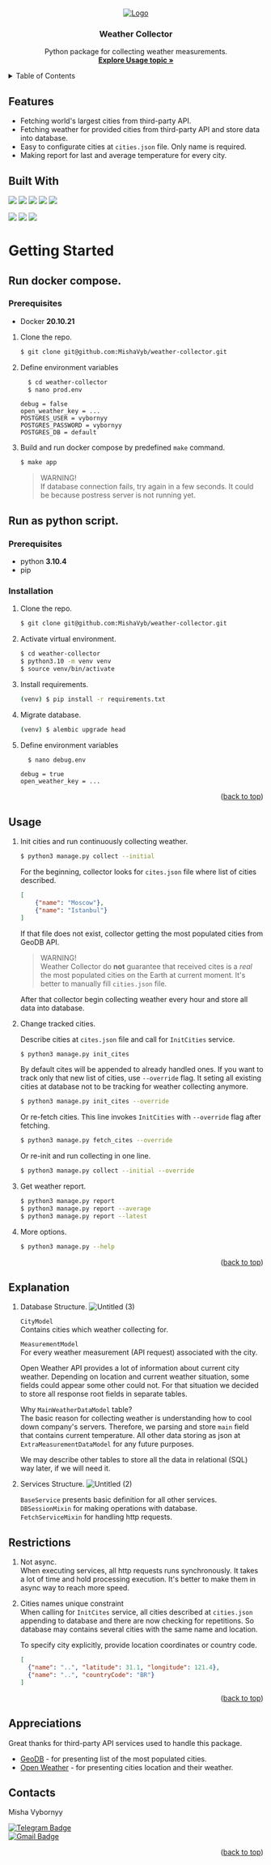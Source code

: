 <a name="readme-top"></a>
<!-- PROJECT LOGO -->
<br />
<div align="center">
  <a href="https://github.com/MishaVyb/weather-collector">
    <img src="https://user-images.githubusercontent.com/103563736/202907625-a4942bed-c096-40eb-9550-b6542878af74.png" alt="Logo">
  </a>

<h3 align="center">Weather Collector</h3>

  <p align="center">
    Python package for collecting weather measurements.
    <br />
    <a href="#usage"><strong>Explore Usage topic »</strong></a>
    <br />
  </p>
</div>


<!-- TABLE OF CONTENTS -->
<details>
  <summary>Table of Contents</summary>
  <ol>
    <li>
      <a href="#features">Features</a>
    </li>
    <li>
      <a href="#getting-started">Getting Started</a>
      <ul>
        <li><a href="#prerequisites">Prerequisites</a></li>
        <li><a href="#installation">Installation</a></li>
      </ul>
    </li>
    <li><a href="#usage">Usage</a></li>
    <li><a href="#explanations">Explanations</a></li>
    <li><a href="#restrictions">Restrictions</a></li>
    <li><a href="#appreciations">Appreciations</a></li>
    <li><a href="#contact">Contact</a></li>
  </ol>
</details>



## Features
- Fetching world's largest cities from third-party API.
- Fetching weather for provided cities from third-party API and store data into database.
- Easy to configurate cities at `cities.json` file. Only name is required.
- Making report for last and average temperature for every city.

## Built With
![](https://img.shields.io/badge/python-3.10.4-blue)
![](https://img.shields.io/badge/SQL_Alchemy-1.4-blue)
![](https://img.shields.io/badge/alembic-1.8-blue)
![](https://img.shields.io/badge/pydantic-1.10-blue)
![](https://img.shields.io/badge/pytest-7.2-blue)
<br>

![](https://img.shields.io/badge/mypy-0.97-blue)
![](https://img.shields.io/badge/black-22.6-blue)
![](https://img.shields.io/badge/flake8-5.0-blue)



# Getting Started

## Run docker compose.
### Prerequisites
* Docker **20.10.21**

1. Clone the repo.
   ```sh
   $ git clone git@github.com:MishaVyb/weather-collector.git
   ```
2. Define environment variables
    ```sh
      $ cd weather-collector
      $ nano prod.env
    ```
    ```env
    debug = false
    open_weather_key = ...
    POSTGRES_USER = vybornyy
    POSTGRES_PASSWORD = vybornyy
    POSTGRES_DB = default
    ```

3. Build and run docker compose by predefined `make` command.
    ```sh
    $ make app
    ```
    > WARNING! <br>
    > If database connection fails, try again in a few seconds. It could be because postress server is not running yet.


## Run as python script.
### Prerequisites

* python **3.10.4**
* pip


### Installation

1. Clone the repo.
   ```sh
   $ git clone git@github.com:MishaVyb/weather-collector.git
   ```
2. Activate virtual environment.
   ```sh
   $ cd weather-collector
   $ python3.10 -m venv venv
   $ source venv/bin/activate

3. Install requirements.
    ```sh
   (venv) $ pip install -r requirements.txt
   ```

4. Migrate database.
    ```sh
   (venv) $ alembic upgrade head
   ```
5. Define environment variables
    ```sh
      $ nano debug.env
    ```
    ```env
    debug = true
    open_weather_key = ...
    ```
<p align="right">(<a href="#readme-top">back to top</a>)</p>

## Usage

1. Init cities and run continuously collecting weather.
    ```sh
    $ python3 manage.py collect --initial
    ```

    For the beginning, collector looks for `cites.json` file where list of cities described.
    ```json
    [
        {"name": "Moscow"},
        {"name": "Istanbul"}
    ]
    ```

    If that file does not exist, collector getting the most populated cities from GeoDB API.
    > WARNING! <br>
    > Weather Collector do **not** guarantee that received cites is a *real* the most populated cities on the Earth at current moment. It's better to manually fill `cities.json` file.

    After that collector begin collecting weather every hour and store all data into database.

2. Change tracked cities.

    Describe cities at `cites.json` file and call for `InitCities` service.
    ```sh
    $ python3 manage.py init_cites
    ```
    By default cites will be appended to already handled ones. If you want to track only that new list of cities, use `--override` flag. It seting all existing cities at database not to be tracking for weather collecting anymore.
    ```sh
    $ python3 manage.py init_cites --override
    ```
    Or re-fetch cities. This line invokes `InitCities` with `--override` flag after fetching.
    ```sh
    $ python3 manage.py fetch_cites --override
    ```
    Or re-init and run collecting in one line.
    ```sh
    $ python3 manage.py collect --initial --override
    ```

3. Get weather report.
    ```sh
    $ python3 manage.py report
    $ python3 manage.py report --average
    $ python3 manage.py report --latest
    ```

4. More options.
    ```sh
    $ python3 manage.py --help
    ```


<p align="right">(<a href="#readme-top">back to top</a>)</p>

## Explanation

1. Database Structure.
    ![Untitled (3)](https://user-images.githubusercontent.com/103563736/202989181-cb714940-7df3-4a67-880c-048acd2bf571.jpg)

    `CityModel` <br>
    Contains cities which weather collecting for.

    `MeasurementModel`<br>
    For every weather measurement (API request) associated with the city.

    Open Weather API provides a lot of information about current city weather. Depending on location and current weather situation, some fields could appear some other could not. For that situation we decided to store all response root fields in separate tables.

    Why `MainWeatherDataModel` table? <br>
    The basic reason for collecting weather is understanding how to cool down company's servers. Therefore, we parsing and store `main` field that contains current temperature. All other data storing as json at `ExtraMeasurementDataModel` for any future purposes.

    We may describe other tables to store all the data in relational (SQL) way later, if we will need it.

2. Services Structure.
    ![Untitled (2)](https://user-images.githubusercontent.com/103563736/202989192-42b7c2cc-f939-46fc-8630-06cb9e6fee1a.jpg)

    `BaseService` presents basic definition for all other services.<br>
    `DBSessionMixin` for making operations with database.<br>
    `FetchServiceMixin` for handling http requests.<br>


## Restrictions
1. Not async. <br>
    When executing services, all http requests runs synchronously. It takes a lot of time and hold processing execution. It's better to make them in async way to reach more speed.

2. Cities names unique constraint <br>
    When calling for `InitCites` service, all cities described at `cities.json` appending to database and there are now checking for repetitions. So database may contains several cities with the same name and location.

    To specify city explicitly, provide location coordinates or country code.
      ```json
    [
        {"name": "..", "latitude": 31.1, "longitude": 121.4},
        {"name": "..", "countryCode": "BR"}
    ]

<p align="right">(<a href="#readme-top">back to top</a>)</p>

## Appreciations

Great thanks for third-party API services used to handle this package.
- [GeoDB](http://geodb-cities-api.wirefreethought.com/) - for presenting list of the most populated cities.
- [Open Weather](https://openweathermap.org/) - for presenting cities location and their weather.

## Contacts

Misha Vybornyy

[![Telegram Badge](https://img.shields.io/badge/-mishaviborniy-blue?style=social&logo=telegram&link=https://t.me/mishaviborniy)](https://t.me/mishaviborniy)<br>
[![Gmail Badge](https://img.shields.io/badge/-misha.vybornyy@gmail.com-c14438?style=flat&logo=Gmail&logoColor=white&link=mailto:vbrn.mv@gmail.com)](mailto:vbrn.mv@gmail.com)
<p align='left'>

<p align="right">(<a href="#readme-top">back to top</a>)</p>